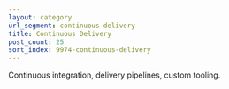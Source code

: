 ```yaml
---
layout: category
url_segment: continuous-delivery
title: Continuous Delivery
post_count: 25
sort_index: 9974-continuous-delivery
---
```


Continuous integration, delivery pipelines, custom tooling.
